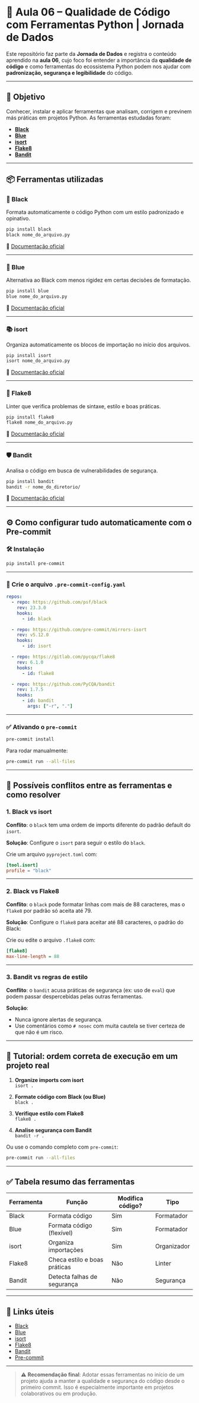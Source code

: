 # 🧼 Aula 06 – Qualidade de Código com Ferramentas Python | Jornada de Dados

Este repositório faz parte da **Jornada de Dados** e registra o conteúdo aprendido na **aula 06**, cujo foco foi entender a importância da **qualidade de código** e como ferramentas do ecossistema Python podem nos ajudar com **padronização, segurança e legibilidade** do código.

---

## 🎯 Objetivo

Conhecer, instalar e aplicar ferramentas que analisam, corrigem e previnem más práticas em projetos Python. As ferramentas estudadas foram:

- [**Black**](https://black.readthedocs.io/en/stable/)
- [**Blue**](https://blue.readthedocs.io/en/latest/)
- [**isort**](https://pycqa.github.io/isort/)
- [**Flake8**](https://flake8.pycqa.org/en/latest/)
- [**Bandit**](https://bandit.readthedocs.io/en/latest/)

---

## 📦 Ferramentas utilizadas

### 🖤 Black
Formata automaticamente o código Python com um estilo padronizado e opinativo.

```bash
pip install black
black nome_do_arquivo.py
```

📘 [Documentação oficial](https://black.readthedocs.io/en/stable/)

---

### 💙 Blue
Alternativa ao Black com menos rigidez em certas decisões de formatação.

```bash
pip install blue
blue nome_do_arquivo.py
```

📘 [Documentação oficial](https://blue.readthedocs.io/en/latest/)

---

### 📚 isort
Organiza automaticamente os blocos de importação no início dos arquivos.

```bash
pip install isort
isort nome_do_arquivo.py
```

📘 [Documentação oficial](https://pycqa.github.io/isort/)

---

### 🧯 Flake8
Linter que verifica problemas de sintaxe, estilo e boas práticas.

```bash
pip install flake8
flake8 nome_do_arquivo.py
```

📘 [Documentação oficial](https://flake8.pycqa.org/en/latest/)

---

### 🛡️ Bandit
Analisa o código em busca de vulnerabilidades de segurança.

```bash
pip install bandit
bandit -r nome_do_diretorio/
```

📘 [Documentação oficial](https://bandit.readthedocs.io/en/latest/)

---

## ⚙️ Como configurar tudo automaticamente com o Pre-commit

### 🛠️ Instalação

```bash
pip install pre-commit
```

---

### 📄 Crie o arquivo `.pre-commit-config.yaml`

```yaml
repos:
  - repo: https://github.com/psf/black
    rev: 23.3.0
    hooks:
      - id: black

  - repo: https://github.com/pre-commit/mirrors-isort
    rev: v5.12.0
    hooks:
      - id: isort

  - repo: https://gitlab.com/pycqa/flake8
    rev: 6.1.0
    hooks:
      - id: flake8

  - repo: https://github.com/PyCQA/bandit
    rev: 1.7.5
    hooks:
      - id: bandit
        args: ["-r", "."]
```

---

### ✅ Ativando o `pre-commit`

```bash
pre-commit install
```

Para rodar manualmente:

```bash
pre-commit run --all-files
```

---

## 🚨 Possíveis conflitos entre as ferramentas e como resolver

### 1. **Black vs isort**
**Conflito**: o `black` tem uma ordem de imports diferente do padrão default do `isort`.

**Solução**:
Configure o `isort` para seguir o estilo do `black`.

Crie um arquivo `pyproject.toml` com:

```toml
[tool.isort]
profile = "black"
```

---

### 2. **Black vs Flake8**
**Conflito**: o `black` pode formatar linhas com mais de 88 caracteres, mas o `flake8` por padrão só aceita até 79.

**Solução**:
Configure o `flake8` para aceitar até 88 caracteres, o padrão do Black:

Crie ou edite o arquivo `.flake8` com:

```ini
[flake8]
max-line-length = 88
```

---

### 3. **Bandit vs regras de estilo**
**Conflito**: o `bandit` acusa práticas de segurança (ex: uso de `eval`) que podem passar despercebidas pelas outras ferramentas.

**Solução**:
- Nunca ignore alertas de segurança.
- Use comentários como `# nosec` com muita cautela se tiver certeza de que não é um risco.

---

## 🧪 Tutorial: ordem correta de execução em um projeto real

1. **Organize imports com isort**  
   `isort .`

2. **Formate código com Black (ou Blue)**  
   `black .`

3. **Verifique estilo com Flake8**  
   `flake8 .`

4. **Analise segurança com Bandit**  
   `bandit -r .`

Ou use o comando completo com `pre-commit`:

```bash
pre-commit run --all-files
```

---

## ✅ Tabela resumo das ferramentas

| Ferramenta | Função                       | Modifica código? | Tipo         |
|------------|------------------------------|------------------|--------------|
| Black      | Formata código               | Sim              | Formatador   |
| Blue       | Formata código (flexível)    | Sim              | Formatador   |
| isort      | Organiza importações         | Sim              | Organizador  |
| Flake8     | Checa estilo e boas práticas | Não              | Linter       |
| Bandit     | Detecta falhas de segurança  | Não              | Segurança    |

---

## 📎 Links úteis

- [Black](https://black.readthedocs.io/en/stable/)
- [Blue](https://blue.readthedocs.io/en/latest/)
- [isort](https://pycqa.github.io/isort/)
- [Flake8](https://flake8.pycqa.org/en/latest/)
- [Bandit](https://bandit.readthedocs.io/en/latest/)
- [Pre-commit](https://pre-commit.com)

---

> ⚠️ **Recomendação final**: Adotar essas ferramentas no início de um projeto ajuda a manter a qualidade e segurança do código desde o primeiro commit. Isso é especialmente importante em projetos colaborativos ou em produção.
